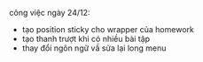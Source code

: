 công việc ngày 24/12:

-   tạo position sticky cho wrapper của homework
-   tạo thanh trượt khi có nhiều bài tập
-   thay đổi ngôn ngữ vầ sửa lại long menu
